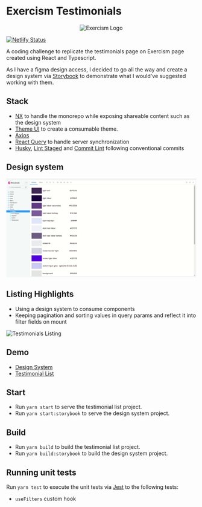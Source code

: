 # Exercism Testimonials

<p align="center">
    <img alt="Exercism Logo" title="Exercism Logo" src="https://avatars.githubusercontent.com/u/5624255?s=200&v=4" />
</p>

[![Netlify Status](https://api.netlify.com/api/v1/badges/3ddc0957-3319-4e96-898e-43e5ec399cf2/deploy-status)](https://app.netlify.com/sites/exercism-testimonials/deploys)

A coding challenge to replicate the testimonials page on Exercism page created using React and Typescript.

As I have a figma design access, I decided to go all the way and create a design system via [Storybook](https://storybook.js.org/) to demonstrate what I would've suggested working with them.

## Stack

- [NX](https://nx.dev/) to handle the monorepo while exposing shareable content such as the design system
- [Theme UI](https://theme-ui.com/) to create a consumable theme.
- [Axios](https://axios-http.com/docs/intro)
- [React Query](https://react-query.tanstack.com/) to handle server synchronization
- [Husky](https://typicode.github.io/husky/#/), [Lint Staged](https://www.npmjs.com/package/lint-staged?activeTab=readme) and [Commit Lint](https://commitlint.js.org/#/) following conventional commits

## Design system

![Design System](assets/readme/design-system.gif)

## Listing Highlights

- Using a design system to consume components
- Keeping pagination and sorting values in query params and reflect it into filter fields on mount

![Testimonials Listing](assets/readme/testimonials.gif)

## Demo

- [Design System](https://exercism-ui.netlify.app/?path=/story/theme--colors)
- [Testimonial List](https://exercism-testimonials.netlify.app/)

## Start

- Run `yarn start` to serve the testimonial list project.
- Run `yarn start:storybook` to serve the design system project.

## Build

- Run `yarn build` to build the testimonial list project.
- Run `yarn build:storybook` to build the design system project.

## Running unit tests

Run `yarn test` to execute the unit tests via [Jest](https://jestjs.io) to the following tests:

- `useFilters` custom hook
